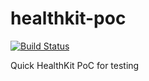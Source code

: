 healthkit-poc
=============

[![Build Status](https://travis-ci.org/akoi/healthkit-poc.svg?branch=master)](https://travis-ci.org/akoi/healthkit-poc)

Quick HealthKit PoC for testing
